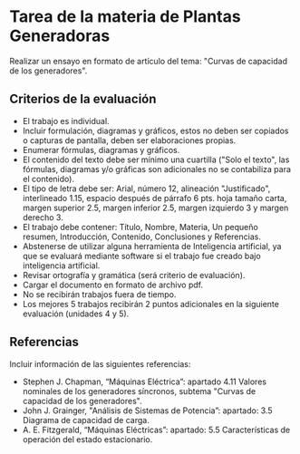 # Tarea de la materia de Plantas Generadoras

Realizar un ensayo en formato de artículo del tema: "Curvas de capacidad de los generadores".

## Criterios de la evaluación

- El trabajo es individual.
- Incluir formulación, diagramas y gráficos, estos no deben ser copiados o capturas de pantalla, deben ser elaboraciones propias.
- Enumerar fórmulas, diagramas y gráficos.
- El contenido del texto debe ser mínimo una cuartilla ("Solo el texto", las fórmulas, diagramas y/o gráficas son adicionales no se contabiliza para el contenido).
- El tipo de letra debe ser: Arial, número 12, alineación "Justificado", interlineado 1.15, espacio después de párrafo 6 pts. hoja tamaño carta, margen superior 2.5, margen inferior 2.5, margen izquierdo 3 y margen derecho 3.
- El trabajo debe contener: Título, Nombre, Materia, Un pequeño resumen, Introducción, Contenido, Conclusiones y Referencias.
- Abstenerse de utilizar alguna herramienta de Inteligencia artificial, ya que se evaluará mediante software si el trabajo fue creado bajo inteligencia artificial.
- Revisar ortografía y gramática (será criterio de evaluación).
- Cargar el documento en formato de archivo pdf.
- No se recibirán trabajos fuera de tiempo.
- Los mejores 5 trabajos recibirán 2 puntos adicionales en la siguiente evaluación (unidades 4 y 5).

## Referencias

Incluir información de las siguientes referencias:

- Stephen J. Chapman, “Máquinas Eléctrica”: apartado 4.11 Valores nominales de los generadores síncronos, subtema "Curvas de capacidad de los generadores".
- John J. Grainger, "Análisis de Sistemas de Potencia”: apartado: 3.5 Diagrama de capacidad de carga.
- A. E. Fitzgerald, “Máquinas Eléctricas”: apartado: 5.5 Características de operación del estado estacionario.